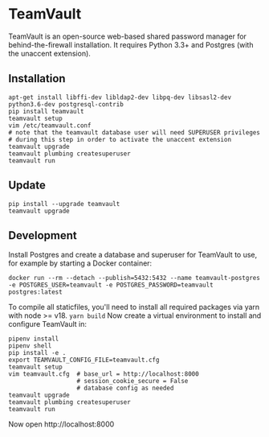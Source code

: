 # TeamVault

TeamVault is an open-source web-based shared password manager for behind-the-firewall installation. It requires Python 3.3+ and Postgres (with the unaccent extension).

## Installation

	apt-get install libffi-dev libldap2-dev libpq-dev libsasl2-dev python3.6-dev postgresql-contrib
	pip install teamvault
	teamvault setup
	vim /etc/teamvault.conf
	# note that the teamvault database user will need SUPERUSER privileges
	# during this step in order to activate the unaccent extension
	teamvault upgrade
	teamvault plumbing createsuperuser
	teamvault run

## Update

	pip install --upgrade teamvault
	teamvault upgrade

## Development

Install Postgres and create a database and superuser for TeamVault to use, for example by starting a Docker container:

	docker run --rm --detach --publish=5432:5432 --name teamvault-postgres -e POSTGRES_USER=teamvault -e POSTGRES_PASSWORD=teamvault postgres:latest


To compile all staticfiles, you'll need to install all required packages via yarn with node >= v18.
``` yarn build ```
Now create a virtual environment to install and configure TeamVault in:

	pipenv install
	pipenv shell
	pip install -e .
	export TEAMVAULT_CONFIG_FILE=teamvault.cfg
	teamvault setup
	vim teamvault.cfg  # base_url = http://localhost:8000
	                   # session_cookie_secure = False
	                   # database config as needed
	teamvault upgrade
	teamvault plumbing createsuperuser
	teamvault run

Now open http://localhost:8000

